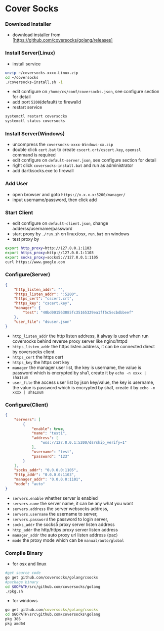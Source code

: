 Cover Socks
===

### Download Installer
* download installer from [https://github.com/coversocks/golang/releases]

### Install Server(Linux)
* install service
```.sh
unzip ~/coversocks-xxxx-Linux.zip
cd ~/coversocks
./coversocks-install.sh -i
```
* edit configure on `/home/cs/conf/coversocks.json`, see configure section for detail
* add port `5200`(default) to firewalld
* restart service
```.sh
systemctl restart coversocks
systemctl status coversocks
```

### Install Server(Windows)
* uncompress the `coversocks-xxxx-Windows-xx.zip`
* double click `cert.bat` to create `cscert.crt/cscert.key`, `openssl` command is required
* edit configure on `default-server.json`, see configure section for detail
* right click `coversocks-install.bat` and run as administrator
* add dartksocks.exe to firewall


### Add User
* open browser and goto `https://x.x.x.x:5200/manager/`
* input username/password, then click add

### Start Client
* edit configure on `default-client.json`, change adderss/username/password
* start proxy by `./run.sh` on linux/osx, `run.bat` on windows
* test proxy by
```.sh
export http_proxy=http://127.0.0.1:1103
export https_proxy=http://127.0.0.1:1103
export socks_proxy=socks5://127.0.0.1:1105
curl https://www.google.com
```

### Configure(Server)
```.json
{
    "http_listen_addr": "",
    "https_listen_addr": ":5200",
    "https_cert": "cscert.crt",
    "https_key": "cscert.key",
    "manager": {
        "test": "40bd001563085fc35165329ea1ff5c5ecbdbbeef"
    },
    "user_file": "dsuser.json"
}
```
* `http_listen_addr` the http listen address, it alway is used when run coversocks behind reverse proxy server like nginx/httpd
* `https_listen_addr` the https listen address, it can be connected direct by coversocks client
* `https_cert` the https cert
* `https_key` the https cert key
* `manager` the manager user list, the key is username, the value is password which is encrypted by sha1, create it by `echo -n xxxx | sha1sum`
* `user_file` the access user list by json key/value, the key is username, the value is password which is encrypted by sha1, create it by `echo -n xxxx | sha1sum`

### Configure(Client)
```.json
{
    "servers": [
        {
            "enable": true,
            "name": "test1",
            "address": [
                "wss://127.0.0.1:5200/ds?skip_verify=1"
            ],
            "username": "test",
            "password": "123"
        }
    ],
    "socks_addr": "0.0.0.0:1105",
    "http_addr": "0.0.0.0:1103",
    "manager_addr": "0.0.0.0:1101",
    "mode": "auto"
}
```
* `servers.enable` whether server is enabled
* `servers.name` the server name, it can be any what you want
* `servers.address` the server websocks address,
* `servers.username` the username to server,
* `servers.password` the password to login server,
* `socks_addr` the socks5 proxy server listen address
* `http_addr` the http/https proxy server listen address
* `manager_addr` the auto proxy url listen address (pac)
* `mode` the proxy mode which can be `manual/auto/global`

### Compile Binary
* for osx and linux
```.sh
#get source code
go get github.com/coversocks/golang/csocks
#package binary
cd $GOPATH/src/github.com/coversocks/golang
./pkg.sh
```
* for windows
```.bat
go get github.com/coversocks/golang/csocks
cd $GOPATH\src\github.com\coversocks\golang
pkg 386
pkg amd64
```

